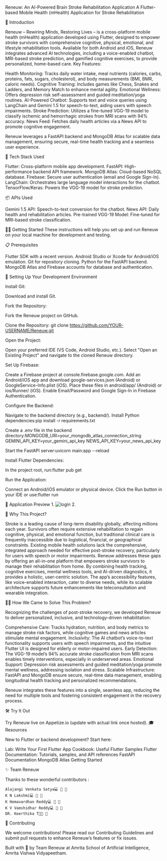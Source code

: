 Reneuw: An AI-Powered Brain Stroke Rehabilitation Application
A Flutter-based Mobile Health (mHealth) Application for Stroke Rehabilitation



📌 Introduction

Reneuw – Rewiring Minds, Restoring Lives – is a cross-platform mobile health (mHealth) application developed using Flutter, designed to empower stroke survivors with comprehensive cognitive, physical, emotional, and lifestyle rehabilitation tools. Available for both Android and iOS, Reneuw integrates advanced AI technologies, including a voice-enabled chatbot, MRI-based stroke prediction, and gamified cognitive exercises, to provide personalized, home-based care.
Key Features:

Health Monitoring: Tracks daily water intake, meal nutrients (calories, carbs, proteins, fats, sugars, cholesterol), and body measurements (BMI, BMR, caloric needs).
Cognitive Training: Includes games like Chess, Snakes and Ladders, and Memory Match to enhance mental agility.
Emotional Wellness: Offers depression risk self-assessment and guided meditation/yoga routines.
AI-Powered Chatbot: Supports text and voice queries using LangChain and Gemini 1.5 for speech-to-text, aiding users with speech impairments.
Stroke Prediction: Utilizes a fine-tuned VGG-19 model to classify ischemic and hemorrhagic strokes from MRI scans with 94% accuracy.
News Feed: Fetches daily health articles via a News API to promote cognitive engagement.

Reneuw leverages a FastAPI backend and MongoDB Atlas for scalable data management, ensuring secure, real-time health tracking and a seamless user experience.

🏁 Tech Stack Used

Flutter: Cross-platform mobile app development.
FastAPI: High-performance backend API framework.
MongoDB Atlas: Cloud-based NoSQL database.
Firebase: Secure user authentication (email and Google Sign-In).
LangChain: Orchestrates large language model interactions for the chatbot.
TensorFlow/Keras: Powers the VGG-19 model for stroke prediction.

📦 APIs Used

Gemini 1.5 API: Speech-to-text conversion for the chatbot.
News API: Daily health and rehabilitation articles.
Pre-trained VGG-19 Model: Fine-tuned for MRI-based stroke classification.

🏃‍♂️ Getting Started
These instructions will help you set up and run Reneuw on your local machine for development and testing.

📋 Prerequisites

Flutter SDK with a recent version.
Android Studio or Xcode for Android/iOS emulation.
Git for repository cloning.
Python for the FastAPI backend.
MongoDB Atlas and Firebase accounts for database and authentication.

🧱 Setting Up Your Development Environment

Install Git:

Download and install Git.


Fork the Repository:

Fork the Reneuw project on GitHub.


Clone the Repository:
git clone https://github.com/YOUR-USERNAME/Reneuw.git


Open the Project:

Open your preferred IDE (VS Code, Android Studio, etc.).
Select "Open an Existing Project" and navigate to the cloned Reneuw directory.


Set Up Firebase:

Create a Firebase project at console.firebase.google.com.
Add an Android/iOS app and download google-services.json (Android) or GoogleService-Info.plist (iOS).
Place these files in android/app/ (Android) or ios/Runner/ (iOS).
Enable Email/Password and Google Sign-In in Firebase Authentication.


Configure the Backend:

Navigate to the backend directory (e.g., backend/).
Install Python dependencies:pip install -r requirements.txt


Create a .env file in the backend directory:MONGODB_URI=your_mongodb_atlas_connection_string
GEMINI_API_KEY=your_gemini_api_key
NEWS_API_KEY=your_news_api_key


Start the FastAPI server:uvicorn main:app --reload




Install Flutter Dependencies:

In the project root, run:flutter pub get




Run the Application:

Connect an Android/iOS emulator or physical device.
Click the Run  button in your IDE or use:flutter run





👀 Application Preview
1.
![login](https://github.com/user-attachments/assets/944839c2-2a81-45a2-8cc4-ef22229d065e)
2.











📝 Why This Project?

Stroke is a leading cause of long-term disability globally, affecting millions each year. Survivors often require extensive rehabilitation to regain cognitive, physical, and emotional function, but traditional clinical care is frequently inaccessible due to logistical, financial, or geographical constraints. Existing mobile health solutions lack the comprehensive, integrated approach needed for effective post-stroke recovery, particularly for users with speech or motor impairments.
Reneuw addresses these gaps by offering an all-in-one platform that empowers stroke survivors to manage their rehabilitation from home. By combining health tracking, cognitive exercises, mental wellness tools, and AI-driven diagnostics, it provides a holistic, user-centric solution. The app’s accessibility features, like voice-enabled interaction, cater to diverse needs, while its scalable architecture supports future enhancements like teleconsultation and wearable integration.

🏃‍♂️ How We Came to Solve This Problem?

Recognizing the challenges of post-stroke recovery, we developed Reneuw to deliver personalized, inclusive, and technology-driven rehabilitation:

Comprehensive Care: Tracks hydration, nutrition, and body metrics to manage stroke risk factors, while cognitive games and news articles stimulate mental engagement.
Inclusivity: The AI chatbot’s voice-to-text functionality supports users with speech impairments, and the intuitive Flutter UI is designed for elderly or motor-impaired users.
Early Detection: The VGG-19 model’s 94% accurate stroke classification from MRI scans enables timely interventions, especially in underserved areas.
Emotional Support: Depression risk assessments and guided meditation/yoga promote mental wellness, addressing isolation and stress.
Scalable Infrastructure: FastAPI and MongoDB ensure secure, real-time data management, enabling longitudinal health tracking and personalized recommendations.

Reneuw integrates these features into a single, seamless app, reducing the need for multiple tools and fostering consistent engagement in the recovery process.

🛠 Try It Out

Try Reneuw live on Appetize.io (update with actual link once hosted).
🎓 Resources

New to Flutter or backend development? Start here:

Lab: Write Your First Flutter App
Cookbook: Useful Flutter Samples
Flutter Documentation: Tutorials, samples, and API references
FastAPI Documentation
MongoDB Atlas Getting Started

✨ Team Reneuw

Thanks to these wonderful contributors :


    Alajangi Venkata Satya💻 📖 🤔 
    K N Lakshmi💻 📖 🤔
    K Hemavardhan Reddy💻 📖 🤔
    K V Vamshidhar Reddy💻 📖 🤔
    DR. Keerthika T🧑‍🏫 🤔
  


🙌 Contributing

We welcome contributions! Please read our Contributing Guidelines and submit pull requests to enhance Reneuw’s features or fix issues.

Built with 💙 by Team Reneuw at Amrita School of Artificial Intelligence, Amrita Vishwa Vidyapeetham.
